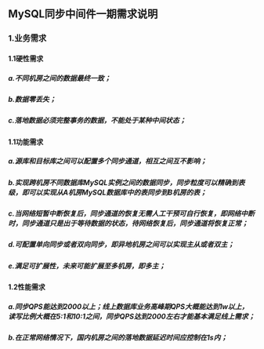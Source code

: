 ## MySQL同步中间件一期需求说明

### 1.业务需求
#### 1.1硬性需求
##### a.不同机房之间的数据最终一致；
##### b.数据零丢失；
##### c.落地数据必须完整事务的数据，不能处于某种中间状态；

#### 1.1功能需求
##### a.源库和目标库之间可以配置多个同步通道，相互之间互不影响；
##### b.实现跨机房不同数据库MySQL实例之间的数据同步，同步粒度可以精确到表级，即可以实现从A机房MySQL数据库中的表同步到B机房的表；
##### c.当网络短暂中断恢复后，同步通道的恢复无需人工干预可自行恢复，即网络中断时，同步通道只是出于等待数据的状态，待网络恢复后，同步通道将恢复正常；
##### d.可配置单向同步或者双向同步，即异地机房之间可以实现主从或者双主；
##### e.满足可扩展性，未来可能扩展至多机房，即多主；

#### 1.2性能需求
##### a.同步QPS能达到2000以上；线上数据库业务高峰期QPS大概能达到1w以上，读写比例大概在5:1和10:1之间，同步QPS达到2000左右才能基本满足线上需求；
##### b.在正常网络情况下，国内机房之间的落地数据延迟时间应控制在1s内；


